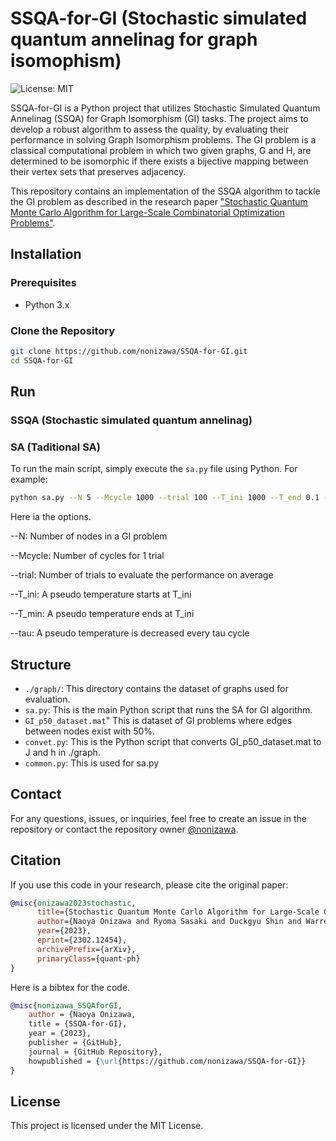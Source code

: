 # SSQA-for-GI (Stochastic simulated quantum annelinag for graph isomophism)

![License: MIT](https://img.shields.io/badge/License-MIT-green.svg)

SSQA-for-GI is a Python project that utilizes Stochastic Simulated Quantum Annelinag (SSQA) for Graph Isomorphism (GI) tasks. The project aims to develop a robust algorithm to assess the quality, by evaluating their performance in solving Graph Isomorphism problems. The GI problem is a classical computational problem in which two given graphs, G and H, are determined to be isomorphic if there exists a bijective mapping between their vertex sets that preserves adjacency.

This repository contains an implementation of the SSQA algorithm to tackle the GI problem as described in the research paper ["Stochastic Quantum Monte Carlo Algorithm for Large-Scale Combinatorial Optimization Problems"](https://arxiv.org/abs/2302.12454).

## Installation

### Prerequisites

- Python 3.x

### Clone the Repository

```sh
git clone https://github.com/nonizawa/SSQA-for-GI.git
cd SSQA-for-GI
```

## Run

### SSQA (Stochastic simulated quantum annelinag)

### SA (Taditional SA)
To run the main script, simply execute the `sa.py` file using Python. For example:

```sh
python sa.py --N 5 --Mcycle 1000 --trial 100 --T_ini 1000 --T_end 0.1 -tau 1
```

Here ia the options.

--N: Number of nodes in a GI problem

--Mcycle: Number of cycles for 1 trial

--trial: Number of trials to evaluate the performance on average

--T_ini:  A pseudo temperature starts at T_ini

--T_min: A pseudo temperature ends at T_ini

--tau:  A pseudo temperature is decreased every tau cycle

## Structure

- `./graph/`: This directory contains the dataset of graphs used for evaluation.
- `sa.py`: This is the main Python script that runs the SA for GI algorithm.
- `GI_p50_dataset.mat`" This is dataset of GI problems where edges between nodes exist with 50\%.
- `convet.py`: This is the Python script that converts GI_p50_dataset.mat to J and h in ./graph.
- `common.py`: This is used for sa.py 

## Contact

For any questions, issues, or inquiries, feel free to create an issue in the repository or contact the repository owner [@nonizawa](https://github.com/nonizawa).

## Citation

If you use this code in your research, please cite the original paper:
```bibtex
@misc{onizawa2023stochastic,
      title={Stochastic Quantum Monte Carlo Algorithm for Large-Scale Combinatorial Optimization Problems}, 
      author={Naoya Onizawa and Ryoma Sasaki and Duckgyu Shin and Warren J. Gross and Takahiro Hanyu},
      year={2023},
      eprint={2302.12454},
      archivePrefix={arXiv},
      primaryClass={quant-ph}
}
```

Here is a bibtex for the code.
```bibtex
@misc{nonizawa_SSQAforGI,
    author = {Naoya Onizawa,
    title = {SSQA-for-GI},
    year = {2023},
    publisher = {GitHub},
    journal = {GitHub Repository},
    howpublished = {\url{https://github.com/nonizawa/SSQA-for-GI}}
}
```

## License

This project is licensed under the MIT License.
